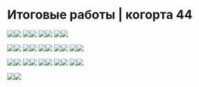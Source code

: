 # Итоговые работы | когорта 44

<img src='https://img.shields.io/badge/1-262626?style=for-the-badge'><img src='https://img.shields.io/badge/backend_test_homework-33b471?style=for-the-badge'>
<img src='https://img.shields.io/badge/2-262626?style=for-the-badge'><img src='https://img.shields.io/badge/hw_python_oop-33b471?style=for-the-badge'>
<img src='https://img.shields.io/badge/3-262626?style=for-the-badge'><img src='https://img.shields.io/badge/yatube_project-33b471?style=for-the-badge'>
<img src='https://img.shields.io/badge/4-262626?style=for-the-badge'><img src='https://img.shields.io/badge/hw02_community-33b471?style=for-the-badge'>

<img src='https://img.shields.io/badge/5-262626?style=for-the-badge'><img src='https://img.shields.io/badge/hw03_forms-33b471?style=for-the-badge'>
<img src='https://img.shields.io/badge/6-262626?style=for-the-badge'><img src='https://img.shields.io/badge/hw04_tests-33b471?style=for-the-badge'>
<img src='https://img.shields.io/badge/7-262626?style=for-the-badge'><img src='https://img.shields.io/badge/api_yatube-33b471?style=for-the-badge'>
<img src='https://img.shields.io/badge/8-262626?style=for-the-badge'><img src='https://img.shields.io/badge/api_final_yatube-33b471?style=for-the-badge'>
<img src='https://img.shields.io/badge/9-262626?style=for-the-badge'><img src='https://img.shields.io/badge/api_yamdb-33b471?style=for-the-badge'>

<img src='https://img.shields.io/badge/10-262626?style=for-the-badge'><img src='https://img.shields.io/badge/hw05_final-33b471?style=for-the-badge'>
<img src='https://img.shields.io/badge/11-262626?style=for-the-badge'><img src='https://img.shields.io/badge/homework_bot-33b471?style=for-the-badge'>
<img src='https://img.shields.io/badge/12-262626?style=for-the-badge'><img src='https://img.shields.io/badge/infra_sp2-33b471?style=for-the-badge'>
<img src='https://img.shields.io/badge/13-262626?style=for-the-badge'><img src='https://img.shields.io/badge/infra_actions-33b471?style=for-the-badge'>
<img src='https://img.shields.io/badge/14-262626?style=for-the-badge'><img src='https://img.shields.io/badge/yamdb_final-33b471?style=for-the-badge'>

<img src='https://img.shields.io/badge/15-262626?style=for-the-badge'><img src='https://img.shields.io/badge/foodgram_project_react-33b471?style=for-the-badge'>
